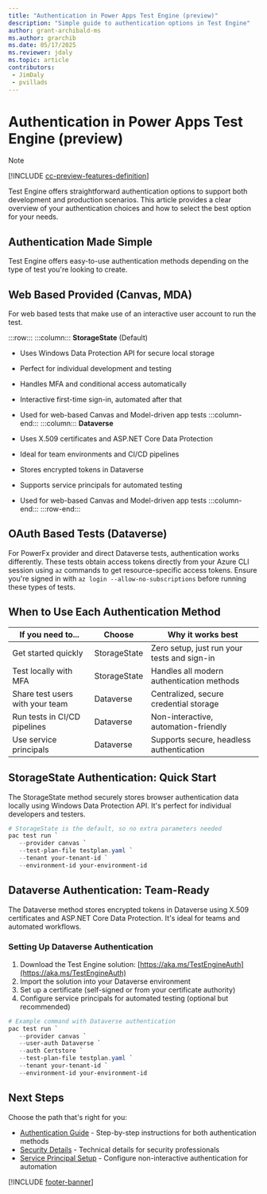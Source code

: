 ```yaml
---
title: "Authentication in Power Apps Test Engine (preview)"
description: "Simple guide to authentication options in Test Engine"
author: grant-archibald-ms
ms.author: grarchib
ms.date: 05/17/2025
ms.reviewer: jdaly
ms.topic: article
contributors:
 - JimDaly
 - pvillads
---
```


# Authentication in Power Apps Test Engine (preview)

> [!NOTE]
> [!INCLUDE [cc-preview-features-definition](../includes/cc-preview-features-definition.md)]

Test Engine offers straightforward authentication options to support both development and production scenarios. This article provides a clear overview of your authentication choices and how to select the best option for your needs.

## Authentication Made Simple

Test Engine offers easy-to-use authentication methods depending on the type of test you're looking to create.

## Web Based Provided (Canvas, MDA)

For web based tests that make use of an interactive user account to run the test.

<!-- Example columns start -->

:::row:::
   :::column:::
   **StorageState** (Default)

   - Uses Windows Data Protection API for secure local storage
   - Perfect for individual development and testing
   - Handles MFA and conditional access automatically
   - Interactive first-time sign-in, automated after that
   - Used for web-based Canvas and Model-driven app tests
   :::column-end:::
   :::column:::
   **Dataverse**

   - Uses X.509 certificates and ASP.NET Core Data Protection
   - Ideal for team environments and CI/CD pipelines
   - Stores encrypted tokens in Dataverse
   - Supports service principals for automated testing
   - Used for web-based Canvas and Model-driven app tests
   :::column-end:::
:::row-end:::

<!-- Example columns end -->

## OAuth Based Tests (Dataverse)

For PowerFx provider and direct Dataverse tests, authentication works differently. These tests obtain access tokens directly from your Azure CLI session using `az` commands to get resource-specific access tokens. Ensure you're signed in with `az login --allow-no-subscriptions` before running these types of tests.

## When to Use Each Authentication Method

| If you need to... | Choose | Why it works best |
|-------------------|--------|-------------------|
| Get started quickly | StorageState | Zero setup, just run your tests and sign-in |
| Test locally with MFA | StorageState | Handles all modern authentication methods |
| Share test users with your team | Dataverse | Centralized, secure credential storage |
| Run tests in CI/CD pipelines | Dataverse | Non-interactive, automation-friendly |
| Use service principals | Dataverse | Supports secure, headless authentication |

## StorageState Authentication: Quick Start

The StorageState method securely stores browser authentication data locally using Windows Data Protection API. It's perfect for individual developers and testers.

```powershell
# StorageState is the default, so no extra parameters needed
pac test run `
   --provider canvas `
   --test-plan-file testplan.yaml `
   --tenant your-tenant-id `
   --environment-id your-environment-id
```

## Dataverse Authentication: Team-Ready

The Dataverse method stores encrypted tokens in Dataverse using X.509 certificates and ASP.NET Core Data Protection. It's ideal for teams and automated workflows.

### Setting Up Dataverse Authentication

1. Download the Test Engine solution: [https://aka.ms/TestEngineAuth](https://aka.ms/TestEngineAuth)
2. Import the solution into your Dataverse environment
3. Set up a certificate (self-signed or from your certificate authority)
4. Configure service principals for automated testing (optional but recommended)

```powershell
# Example command with Dataverse authentication
pac test run `
   --provider canvas `
   --user-auth Dataverse `
   --auth Certstore `
   --test-plan-file testplan.yaml `
   --tenant your-tenant-id `
   --environment-id your-environment-id
```

## Next Steps

Choose the path that's right for you:

- [Authentication Guide](authentication-guide.md) - Step-by-step instructions for both authentication methods
- [Security Details](authentication-security.md) - Technical details for security professionals
- [Service Principal Setup](authentication-guide.md#setting-up-service-principals) - Configure non-interactive authentication for automation

[!INCLUDE [footer-banner](../includes/footer-banner.md)]
